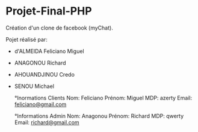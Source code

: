 # Projet-Final-PHP
Création d'un clone de facebook (myChat).

Pojet réalisé par:
- d'ALMEIDA Feliciano Miguel
- ANAGONOU Richard
- AHOUANDJINOU Credo
- SENOU Michael 
    
    °Inormations Clients
        Nom: Feliciano
        Prénom: Miguel
        MDP: azerty
        Email: feliciano@gmail.com

    °Informations Admin 
        Nom: Anagonou
        Prénom: Richard
        MDP: qwerty
        Email: richard@gmail.com



